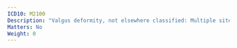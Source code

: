 ```yaml
---
ICD10: M2100
Description: "Valgus deformity, not elsewhere classified: Multiple sites"
Matters: No
Weight: 0
---
```

